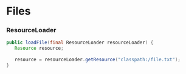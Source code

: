 # Files

### ResourceLoader

```java
public loadFile(final ResourceLoader resourceLoader) {
   Resource resource;
   
   resource = resourceLoader.getResource("classpath:/file.txt");
}
```

